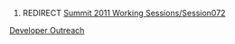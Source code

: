 1.  REDIRECT [Summit 2011 Working
    Sessions/Session072](Summit_2011_Working_Sessions/Session072 "wikilink")

[Developer Outreach](Category:Summit_2011_OWASP_Track "wikilink")